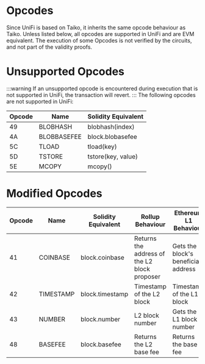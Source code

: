 # Opcodes

Since UniFi is based on Taiko, it inherits the same opcode behaviour as Taiko. Unless listed below,
all opcodes are supported in UniFi and are EVM equivalent.
The execution of some Opcodes is not verified by the circuits, and not part of the validity proofs.

# Unsupported Opcodes

:::warning
If an unsupported opcode is encountered during execution that is not supported in UniFi, the transaction will revert.
:::
The following opcodes are not supported in UniFi:

| Opcode | Name        | Solidity Equivalent |
|--------|-------------|---------------------|
| 49     | BLOBHASH    | blobhash(index)     |
| 4A     | BLOBBASEFEE | block.blobasefee    |
| 5C     | TLOAD       | tload(key)          |
| 5D     | TSTORE      | tstore(key, value)  |
| 5E     | MCOPY       | mcopy()             |

# Modified Opcodes

| Opcode | Name      | Solidity Equivalent | Rollup Behaviour                             | Ethereum L1 Behaviour                |
|--------|-----------|---------------------|----------------------------------------------|--------------------------------------|
| 41     | COINBASE  | block.coinbase      | Returns the address of the L2 block proposer | Gets the block's beneficiary address |
| 42     | TIMESTAMP | block.timestamp     | Timestamp of the L2 block                    | Timestamp of the L1 block            |
| 43     | NUMBER    | block.number        | L2 block number                              | Gets the L1 block number             |
| 48     | BASEFEE   | block.basefee       | Returns the L2 base fee                      | Returns the base fee                 |
